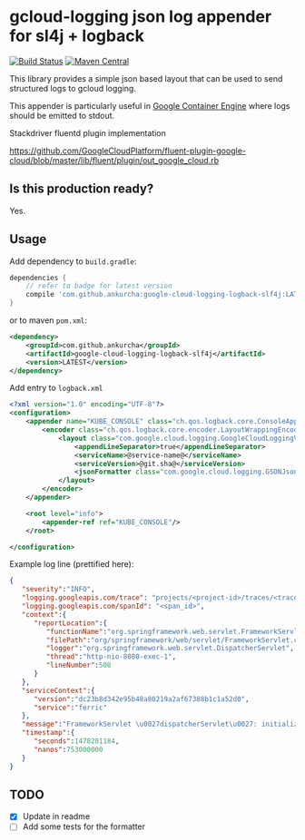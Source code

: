 # gcloud-logging json log appender for sl4j + logback
[![Build Status](https://travis-ci.org/ankurcha/gcloud-logging-slf4j-logback.svg?branch=master)](https://travis-ci.org/ankurcha/gcloud-logging-slf4j-logback)
[![Maven Central](https://maven-badges.herokuapp.com/maven-central/com.github.ankurcha/google-cloud-logging-logback-slf4j/badge.svg)](https://maven-badges.herokuapp.com/maven-central/com.github.ankurcha/google-cloud-logging-logback-slf4j)


This library provides a simple json based layout that can be used to send structured logs to gcloud logging.

This appender is particularly useful in [Google Container Engine](https://cloud.google.com/container-engine/)
where logs should be emitted to stdout.

Stackdriver fluentd plugin implementation

https://github.com/GoogleCloudPlatform/fluent-plugin-google-cloud/blob/master/lib/fluent/plugin/out_google_cloud.rb

## Is this production ready?

Yes.

## Usage

Add dependency to `build.gradle`:

```groovy
dependencies {
    // refer to badge for latest version
    compile 'com.github.ankurcha:google-cloud-logging-logback-slf4j:LATEST'
}
```

or to maven `pom.xml`:

```xml
<dependency>
    <groupId>com.github.ankurcha</groupId>
    <artifactId>google-cloud-logging-logback-slf4j</artifactId>
    <version>LATEST</version>
</dependency>
```

Add entry to `logback.xml`

```xml
<?xml version="1.0" encoding="UTF-8"?>
<configuration>
    <appender name="KUBE_CONSOLE" class="ch.qos.logback.core.ConsoleAppender">
        <encoder class="ch.qos.logback.core.encoder.LayoutWrappingEncoder">
            <layout class="com.google.cloud.logging.GoogleCloudLoggingV2Layout">
                <appendLineSeparator>true</appendLineSeparator>
                <serviceName>@service-name@</serviceName>
                <serviceVersion>@git.sha@</serviceVersion>
                <jsonFormatter class="com.google.cloud.logging.GSONJsonFormatter"/>
            </layout>
        </encoder>
    </appender>

    <root level="info">
        <appender-ref ref="KUBE_CONSOLE"/>
    </root>

</configuration>

```

Example log line (prettified here):

```json
{
   "severity":"INFO",
   "logging.googleapis.com/trace": "projects/<project-id>/traces/<trace_id>",
   "logging.googleapis.com/spanId": "<span_id>",
   "context":{
      "reportLocation":{
         "functionName":"org.springframework.web.servlet.FrameworkServlet.initServletBean",
         "filePath":"org/springframework/web/servlet/FrameworkServlet.class",
         "logger":"org.springframework.web.servlet.DispatcherServlet",
         "thread":"http-nio-8080-exec-1",
         "lineNumber":508
      }
   },
   "serviceContext":{
      "version":"dc23b8d342e95b48a80219a2af67388b1c1a52d0",
      "service":"ferric"
   },
   "message":"FrameworkServlet \u0027dispatcherServlet\u0027: initialization completed in 27 ms",
   "timestamp":{
      "seconds":1478201184,
      "nanos":753000000
   }
}
```

## TODO

* [x] Update in readme
* [ ] Add some tests for the formatter
